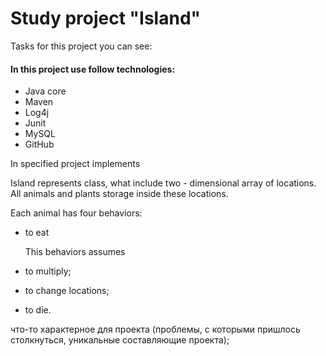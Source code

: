# Study project "Island"

Tasks for this project you can see:
#### In this project use follow technologies:

* Java core
* Maven
* Log4j
* Junit
* MySQL
* GitHub

In specified project implements


Island represents class, what include two - dimensional array of locations.
All animals and plants storage inside these locations.

Each animal has four behaviors:
* to eat

    This behaviors assumes  

* to multiply;
* to change locations;
* to die.



что-то характерное для проекта 
(проблемы, с которыми пришлось столкнуться, 
уникальные составляющие проекта);